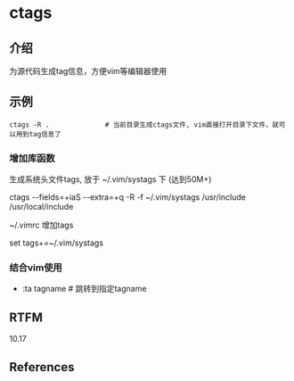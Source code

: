 
# ctags 

## 介绍

为源代码生成tag信息，方便vim等编辑器使用

## 示例

```text
ctags -R . 				# 当前目录生成ctags文件, vim直接打开目录下文件，就可以用到tag信息了
```

### 增加库函数

生成系统头文件tags, 放于 ~/.vim/systags 下 (达到50M+)

ctags --fields=+iaS --extra=+q -R -f ~/.vim/systags /usr/include /usr/local/include

~/.vimrc 增加tags

set tags+=~/.vim/systags                

### 结合vim使用

- :ta tagname                   	# 跳转到指定tagname

## RTFM

10.17 

## References

